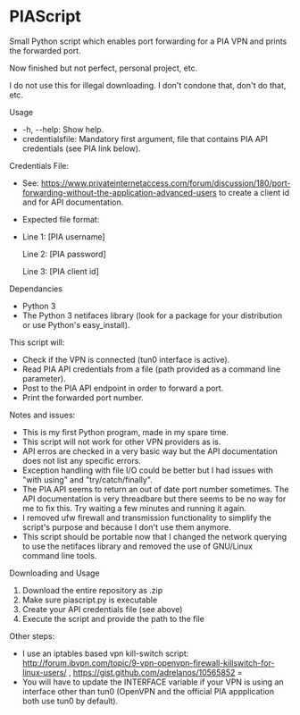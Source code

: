 # PIAScript

Small Python script which enables port forwarding for a PIA VPN and prints the forwarded port.

Now finished but not perfect, personal project, etc.

I do not use this for illegal downloading. I don't condone that, don't do that, etc.

Usage
- -h, --help: Show help.
- credentialsfile: Mandatory first argument, file that contains PIA API credentials (see PIA link below).

Credentials File:
- See: https://www.privateinternetaccess.com/forum/discussion/180/port-forwarding-without-the-application-advanced-users to create a client id and for API documentation.
- Expected file format:
- 
    Line 1: [PIA username]

    Line 2: [PIA password]
    
    Line 3: [PIA client id]
    
Dependancies
- Python 3
- The Python 3 netifaces library (look for a package for your distribution or use Python's easy_install).

This script will:
- Check if the VPN is connected (tun0 interface is active).
- Read PIA API credentials from a file (path provided as a command line parameter).
- Post to the PIA API endpoint in order to forward a port.
- Print the forwarded port number. 

Notes and issues:
- This is my first Python program, made in my spare time.
- This script will not work for other VPN providers as is.
- API erros are checked in a very basic way but the API documentation does not list any specific errors.
- Exception handling with file I/O could be better but I had issues with "with using" and "try/catch/finally".
- The PIA API seems to return an out of date port number sometimes. The API documentation is very threadbare but there seems to be no way for me to fix this. Try waiting a few minutes and running it again.
- I removed ufw firewall and transmission functionality to simplify the script's purpose and because I don't use them anymore.
- This script should be portable now that I changed the network querying to use the netifaces library and removed the use of GNU/Linux command line tools.

Downloading and Usage
1. Download the entire repository as .zip
2. Make sure piascript.py is executable
3. Create your API credentials file (see above)
4. Execute the script and provide the path to the file

Other steps:
- I use an iptables based vpn kill-switch script: http://forum.ibvpn.com/topic/9-vpn-openvpn-firewall-killswitch-for-linux-users/ , https://gist.github.com/adrelanos/10565852 =
- You will have to update the INTERFACE variable if your VPN is using an interface other than tun0 (OpenVPN and the official PIA appplication both use tun0 by default).

